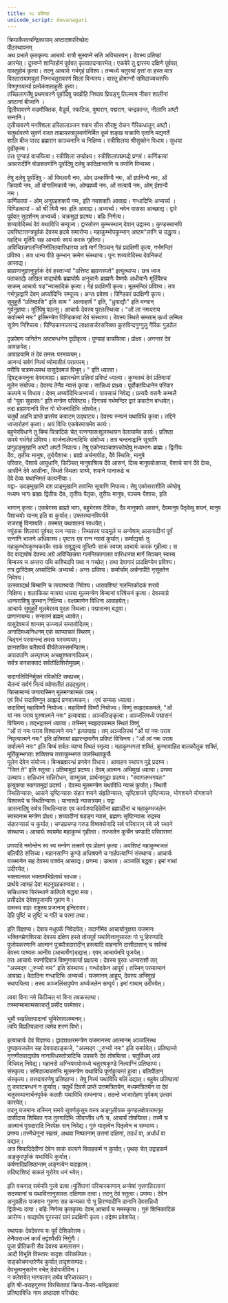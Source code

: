 ```yaml
---
title: १८ प्रतिष्ठा
unicode_script: devanagari
---
```

क्रियाकैरवचन्द्रिकायाम् अष्टादशपरिच्छेदः  
पीठस्थापनम्  
अथ प्रभाते कृतकृत्यः आचार्यः रात्रौ सुस्वप्ने सति अविचारयन्। देवस्य प्रतिष्ठां  
आरभेत्। दुस्वप्ने शान्तिहोमं पूर्ववत् कृत्वातदन्वारभेत्। एकबेरे तु द्वारस्य दक्षिणे पूर्ववत्  
वास्तुहोमं कृत्वा। तदनु आचार्यः गर्भगृहं प्रविश्य। तन्मध्ये चतुरश्रां वृत्तां वा हस्त मात्र  
विस्तारायामयुतां निम्नचतुरावरणं शिलां विन्यस्य। वास्तु होमाग्नौ समिदाज्यचरुभिः  
विष्णुगायर्त्या प्रत्येकंशताहुतीः हुत्वा।  
तच्छिलागर्तेषु प्रथमावरणे पूर्वादिषु यवव्रीहि निष्पाव प्रियङ्गु तिलमाष नीवार शालीनां  
अष्टानां बीजानि ।  
द्वितीयावरणे वज्रमौक्तिक, वैडूर्य, स्फटिक, पुष्पराग, पद्मराग, चन्द्रकान्त, नीलानि अष्टौ  
रत्नानि।  
तृतीयावरणे मनश्शिला हरितालाञ्जन श्याम सीस सौराष्ट्र रोचन गैरिकधातून् अष्टौ।  
चतुर्थावरणे सुवर्ण रजत ताम्रायस्त्रपुस्वर्णनिर्मित कूर्म शङ्ख चक्राणि एतानि मद्यगर्ते  
शालि बीज पारद ब्रह्मराग काञ्चनानि च निक्षिप्य। स्त्रीशिलया श्रीसुक्तेन पिधाय। सुधया  
दृढीकृत्य।  
ततः पुण्याहं वाचयित्वा। स्त्रीशिलां सम्प्रोक्ष्य। स्त्रीशिलापद्ममद्ये प्रणवं। कर्णिकायां  
अकारादीनि षोडशवर्णानि पूर्वादिषु दलेषु कादिक्षान्तानि च वर्णानि विन्यस्य।  

तेषु दलेषु पूर्वादिषु - ओं विमलायै नमः, ओम् उत्कर्षिण्यै नमः, ओं ज्ञानिन्यै नमः, ओं  
क्रियायै नमः, ओं योगात्मिकायै नमः, ओम्प्रह्व्यै नमः, ओं सत्यायै नमः, ओम् ईशान्यै  
नमः।  
कर्णिकायां - ओम् अनुग्रहशक्त्यै नमः, इति नवशक्तीः आवाह्य। गन्धादिभिः अभ्यर्च्य ।  
पिण्डिकायां - ओं श्रीं श्रियै नमः इति आवाह्य। अभ्यर्च्य। नवेन वाससा आच्छाद्य। द्वारे  
पूर्ववत् सुदर्शनम् अभ्यर्च्य। चक्रमुद्रां प्रदश्र्य। बहिः निर्गत्य।  
शय्यावेदिस्थं देवं यथाविधि सम्पूज्य। द्वारतोरण कुम्भस्थान् देवान् उद्वास्य। कुण्डस्थानपि  
उपरिष्टात्तन्त्रपूर्वकं देवस्य हृदये समारोप्य। महाकुम्भोपकुम्भान् अष्टम"लानि च उद्धृत्य।  
वहद्भिः मूर्तिपैः सह आचार्यः स्वयं करकं गृहीत्वा।  
अविच्छिन्नगलन्तिनिर्गलितवारिधारया अग्रे मार्गं सिञ्चन् गेहं प्रदक्षिणी कृत्य, गर्भमन्दिरं  
प्रविश्य। तत्र धान्य पीठे कुम्भान् क्रमेण संस्थाप्य। पुनः शय्यावेदिस्थ देवनिकटं  
आसाद्य।  
ब्राह्मणानुज्ञानुपूर्वकं देवं हस्ताभ्यां "उत्तिष्ट ब्रह्मणस्पते" इत्युत्थाप्य। छत्र ध्वज  
पताकाद्यैः अखिल वाद्यघोषैः ब्रह्मघोषैः अनूचानैः ब्राह्मणैः वैष्णवैः अधीयानैः मूर्तिपैश्च  
साकम् आचार्यः षड"न्यासादिकं कृत्वा। गेहं प्रदक्षिणी कृत्य। मूलमन्दिरं प्रविश्य। तत्र  
गर्भगृहद्वारि देवम् अर्घ्यादिभिः सम्पूज्य। अन्तः प्रवेश्य। पिण्डिकां प्रदक्षिणी कृत्य।  
सुमुहूर्ते "प्रतिष्ठासि" इति साम " आत्वाहार्षं " इति, "ध्रुवाद्यौः" इति मन्त्रान्  
गुर्वनुज्ञया। मूर्तिपेषु पठत्सु। आचार्यः देवस्य पुरतःस्थित्वा।  "ओं लां नमःपराय  
सर्वात्मने नमः" इतिमन्त्रेण पिण्डिकायां देवं संस्थाप्य। देवस्य स्थिते समताम् ऊर्ध्व लम्बित  
सूत्रेण निश्चित्य। पिण्डिकानालरन्द्रं लाक्षासर्जरससिक्त कुरुविन्दगुग्गुलु गैरिक गुडतैल  

दृडपेषण जनितेन अष्टबन्धनेन दृढीकृत्य। पुण्याहं वाचयित्वा। प्रोक्ष्य। अनन्तरं देवं  
आवाहयेत्।  
आवाहयामि तं देवं तमसः परमव्ययम्।  
आनन्दं सर्वगं नित्यं व्योमातीतं परात्परम्।  
मरीचि चक्रमध्यस्थं वासुदेवमजं विभुम्। " इति ध्यात्वा।  
द्विषट्कमनुना देवमावाह्य। ब्रह्मरन्ध्रेण प्रतिमां प्रविष्टं ध्यात्वा। कुम्भस्थं देवं प्रतिमायां  
मूलेन संयोज्य। देवस्य तेनैव न्यासं कृत्वा। सान्निध्यं प्राथ्र्य। पूर्वोक्तविधानेन परिवार  
कल्पने च विधाय। देवम् अर्घ्यादिभिःअभ्यर्च्य। पायसान्नं निवेद्य। प्रत्यग्रैः वसनैः कम्बलै  
र्वा  "युवा सुवासाः" इति मन्त्रेण परिवेष्ट्य। दिनत्रयं गर्भमन्दिर द्वारं कवाटेन बन्धयेत्।  
तदा ब्राह्मणानपि वित्त गो भोजनादिभिः तोषयेत्।  
चतुर्थे अहनि प्राप्ते प्रातरेव कवाटम् उद्घाट्य। देवस्य स्नपनं यथाविधि कृत्वा। तद्दिने  
ध्वजारोहणं कृत्वा। अयं विधिः एकबेरमात्रमेव कार्यः।  
बहुभेरविधाने तु बिम्बं चित्रादिकं चेत् रत्नन्यासःशूलस्थापन वेलायामेव कार्यः। प्रतिष्ठा  
समये गर्भगेहं प्रविश्य। मार्जनालेपनादिभिः संशोध्य। तत्र चन्दनाद्र्रानि सूत्राणि  
प्रागुदङ्मुखानि अष्टौ अष्टौ निपात्य। तेषु एकोनपञ्चाशत्कोष्ठेषु मध्यभागः ब्राह्मः। द्वितीयः  
दैवः, तृतीयः मानुषः, तुर्यःपैशाचः। ब्राह्मे अर्चनापीठः, दैवे स्थितिः, मानुषे  
परिवारः, पैशाचे आयुधानि, किञ्चित् मानुषाश्रित्य दैवे आसनं, दिव्य मानुषयोःशय्या, 
पैशाचे यानं दैवे देव्यः, आसीने देवे आसीनाः, स्थिते स्थिताः पाश्र्वे, शयाने यानारूढे च  
देवे देव्यः यथाभिमतं कल्पनीयाः।  
यद्वा- उदङ्मुखानि दश प्राङ्मुखानि तावन्ति सूत्राणि निपात्य। तेषु एकोत्तराशीति कोष्ठेषु  
मध्यमः भागः ब्राह्मः द्वितीयः दैवः, तृतीयः पैतृकः, तुरीयः मानुषः, पञ्चमः पैशाचः, इति  

भागान् कृत्वा। एकबेरस्य ब्राह्मो भागः, बहुभेरस्य दैविकः, दैव मानुषयोः आसनं, 
दैवमानुष पैतृकेषु शयनं, मानुष पैशाचयोः यानम् इति वा कुर्यात्। उक्तस्थानविपर्यये  
राजराष्ट्रं विनश्यति। तस्मात् यथाशास्त्रं साधयेत्।  
नपुंसक शिलायां पूर्ववत् रत्न न्यासः। स्थितस्य पादमूले च अन्येषाम् आसनादीनां पूर्वं  
रत्नानि भाजने अधिवास्य। पृष्टतः एव रत्न न्यासं कुर्यात्। कर्माद्यर्चाः तु  
महाकुम्भोपकुम्भकरकैः साकं समुद्धृत्य मूत्र्तिपैः साकं स्वयम् आचार्यः करकं गृहीत्वा। स  
वेद वाद्यघोषं देवस्य अग्रे अविच्छिन्नया गलन्तिकागलत वारिधारया मार्गं सिञ्चन् स्वस्य  
बिम्बस्य च अन्तरा पथि कश्चिदपि यथा न गच्छेत्। तथा देवागारं प्रादक्षिण्येन प्रविश्य।  
तत्र द्वारिदेवम् अर्घ्यादिभिः अभ्यर्च्य। अन्तः प्रविश्य। कर्मार्चाम् अर्चनापीठे नृसूक्तेन  
निवेश्य।  
उत्सवाद्यर्थ बिम्बानि च तत्पाश्र्वयोः निवेश्य। धारावशिष्टं गलन्तिकोदकं शरावे  
निक्षिप्य। शलाकिका मात्रया धारया मूलमन्त्रेण बिम्बानां परिषेचनं कृत्वा। देवस्याग्रे  
धान्यराशिषु कुम्भान् निक्षिप्य। वक्ष्यमाणेन विधिना आवाहयेत्।  
आचार्यः सुमुहूर्ते मूलबेरस्य पुरतः स्थित्वा। पद्मासनम् बद्ध्वा।  
प्राणानायम्य। सनातनं ब्रह्मम् ध्यायेत्।  
वासुदेवमजं शान्तम् उज्ज्वलं सन्ततोदितम्।  
अनादिमध्यनिधनम् एकं व्याप्याचलं स्थिरम्।  
चिद्गनं परमानन्दं तमसः परमव्ययम्।  
ज्ञानशक्ति बलैश्वर्य वीर्यतेजस्समन्वितम्।  
अपादपाणि अस्पृश्यम् अचक्षुश्श्रवणादिकम्।  
सर्वत्र करवाक्पादं सर्वतोक्षिशिरोमुखम्।  

सदागतिविनिर्मुक्तं रविकोटि समप्रभम्।  
चैतन्यं सर्वगं नित्यं व्योमातीतं तदद्भुतम्।  
चित्सामान्यं जगत्यस्मिन् मूलमन्त्रात्मकं परम्।  
एवं विधं सदाविष्णुम् आह्लादं प्रणवात्मकम्। ।एवं सम्यक् ध्यात्वा।  
सदाविष्णुं महाविष्णौ नियोज्य। महाविष्णौ विष्णौ नियोज्य। विष्णुं स्वहृदयकमले, "ओं  
यां नमः पराय पुरुषात्मने नमः" इत्यावाह्य। अञ्जलिङ्कृत्वा। अञ्जलिमध्ये पद्मासनं  
विचिन्त्य। तद्भद्रासनं ध्यात्वा। तस्मिन् स्वहृदयकमल स्थितं विष्णुं  
 "ओं रां नमः पराय विश्वात्मने नमः" इत्यावाह्य। तम् अञ्जलिस्थं  "ओं यां नमः पराय  
निवृत्यात्मने नमः" इति प्रतिमायां ब्रह्मरन्द्रमार्गेण प्रविष्टं विचिन्त्य।  "ओं लां नमः पराय  
सर्वात्मने नमः" इति बिम्बं सर्वतः व्याप्य स्थितं स्मृत्वा। महाकुम्भगतां शक्तिं, 
कुम्भावाहित बालकौतुक शक्तिं, मूर्तिकुम्भगताः शक्तिश्च तत्तत्कुम्भगत जलस्थितकूर्चैः  
मूलेन देवेन संयोज्य। बिम्बब्रह्मरन्ध्रं प्रणवेन पिधाय। आवाहन स्थापन मुद्रे प्रदश्र्य।  
"जितं ते" इति स्तुत्वा। प्रतिमामुद्रां प्रदश्र्य। देवम् आत्मनः अभिमुखं ध्यात्वा। प्रणम्य  
उत्थाय। सन्निधान सन्निरोधन, साम्मुख्य, प्रार्थनामुद्राः प्रदश्र्य।  "स्वागतम्भगवतः"   
इत्युक्त्वा स्वागतमुद्रां प्रदर्श्य । देवस्य मूलमन्त्रेण यथाविधि न्यासं कुर्यात्। स्थितौ  
स्थितिन्यासः, आसने सृष्टिन्यासः संहार शयने संहृतिन्यासः, सृष्टिशयने सृष्टिन्यासः, 
भोगशयने योगशयने विश्वरूपे च स्थितिन्यासः। यानारूढे न्यासत्रयम्। यद्वा  
आसनादिषु सर्वत्र स्थितिन्यासः एव कार्यःश्यादिदेवीनां ब्रह्मादीनां च महाकुम्भजलेन  
स्वस्वनाम मन्त्रेण प्रोक्ष्य। शय्यादीनां षडङ्ग न्यासं, ब्रह्मणः सृष्टिन्यासः रुद्रस्य  
संहारन्यासं च कुर्यात्। चण्डप्रचण्ड गरुड विष्वक्सेनादि सर्व परिवारान् स्वे स्वे स्थाने  
संस्थाप्य। आचार्यः स्वयमेव महाकुम्भं गृहीत्वा। तज्जलेन कूर्चेन चण्डादि परिवाराणां  

प्रणवादि नमोन्तेन स्व स्व मन्त्रेण तत्क्षणे एव प्रोक्षणं कृत्वा। अवशिष्टं महाकुम्भजलं  
बलिपीठे संसिच्य। महानसाग्नि कुण्डे अधिश्रपणे च गार्हपत्याग्निं संस्थाप्य। आचार्यः  
यजमानेन सह देवस्य पार्श्वम् आसाद्य। प्रणम्य। उत्थाय। अञ्जलिं बद्ध्वा। इमां गाथां  
उदीरयेत्।  
भक्तवत्सल भक्तामभिप्रेतार्थ साधक।  
प्रार्थये त्वामहं देव! मदनुग्रहकाम्यया। ।  
सन्निधत्स्व चिरंस्थाने कल्पिते श्रद्धया मया।  
प्रसीददेव देवेशपूजामपि गृहाण मे।  
ग्रामस्य राज्ञः राष्ट्रस्य प्रजानाम् इन्दिरावर।  
देहि पुष्टिं च तुष्टिं च गतिं च परमां तथा।  

इति विज्ञाप्य। देवाय मधुपर्कं निवेदयेत्। तदानीमेव आचार्यानुज्ञया यजमानः  
भक्तिनम्रेणशिरसा देवस्य दक्षिण हस्ते तोयपूर्वं यथावित्तानुसारतः गो भू हिरण्यादि  
पूजोपकरणानि आत्मानं पुत्रपौत्रदारादीन् हस्त्यादि वाहनानि दासीदासान् च सर्वस्वं  
देवस्य पाश्र्वतः आनीय (आचार्येण)दद्यात्। एवम् आचार्यमपि पूजयेत्।  
ततः आचार्यः स्वर्णादिपात्रं विष्णुगायर्त्या प्रक्षाल्य। देवस्य पुरतः धान्यराशौ तत्  
"अस्मद्ग ुरुभ्यो नमः" इति संस्थाप्य। गन्धोदकेन आपूर्य। तस्मिन् परमात्मानं  
आवाह्य। वेदादिना गन्धादिभिः अभ्यर्च्य। यजमानम् आहूय, देवस्य अभिमुखं  
स्थापयित्वा। तस्य अञ्जलिंसपुष्पेण अर्घ्यजलेन सम्पूर्य। इमां गाथाम् उदीरयेत्।  

त्वया विना नमे किञ्चित् मां विना तवकस्तथा।  
तस्मान्मामात्मसात्कर्तुं प्रसीद परमेश्वर।  

भूमौ स्खलितपादानां भूमिरेवावलम्बनम्।  
त्वयि विप्रतिपन्नानां त्वमेव शरणं विभो।  

इत्याचार्यः देवं विज्ञाप्य। द्वादशाक्षरमन्त्रेण यजमानस्य आत्मानम् अञ्जलिस्थ  
पुष्पाघ्र्यजलेन सह देवपादपङ्कजे, "अस्मद्ग ुरुभ्यो नमः" इति समर्पयेत्। प्रतिष्ठान्ते  
नृत्तगीतवाद्यघोष नानाविधस्तोत्रादिभिः उपचारैः देवं तोषयित्वा। चतुर्विधम् अन्नं  
विधिवत् निवेद्य। महानसे अग्नियमयोःमध्ये चतुरश्रकुण्डे नित्याग्निं प्रतिष्ठाप्य।  
संस्कृत्य। समिदाज्यचरुभिः मूलमन्त्रेण यथाविधि पूर्णाहुत्यन्तं हुत्वा। बलिपीठान्  
संस्कृत्य। तत्तदावरणेषु प्रतिष्ठाप्य। तेषु नित्यं यथाविधि बलिं दद्यात्। बहुबेर प्रतिष्ठायां  
तु कवाटबन्धनं न कुर्यात्। चतुर्थे दिवसे प्राप्ते उत्तमत्रितयेन, मध्यमत्रितयेन वा देवं  
चतुस्स्थानार्चनपूर्वकं कलशैः यथाविधि सम्स्नाप्य। तदन्ते ध्वजारोहण पूर्वकम् उत्सवं  
कारयेत्।  
तदनु यजमानः तस्मिन् समये सुवर्णकुसुम वस्त्र अङ्गुलीयक कुण्डलक्षेत्रारामगृह  
दासीदास शिबिका गज तुरगादिभिः जीवाजीव धनैः च, आचार्यं तोषयित्वा। तस्मै च  
आत्मानं पुत्रदारादि निरपेक्षः सन् निवेद्य। गुरुं मातृत्वेन पितृत्वेन च सम्भाव्य।  
प्रणम्य।तस्मैधेनूनां सहस्रं, अथवा निष्फानाम् उत्तमां दक्षिणां, तदर्धं वा, अर्धार्धं वा  
दद्यात्।  
अत्र श्रियादिदेवीनां देवेन साकं कल्पने विवाहकर्म न कुर्यात्। पृथक् चेत् उद्वाहकर्म  
अङ्कुरपूर्वकं यथाविधि कुर्यात्।  
कर्षणादिप्रतिष्ठान्तम् अङ्गत्वेन यदाहृतम्।  
तदिष्टशिष्टं सकलं गुरोरेव धनं भवेत्।  

इति वचनात् सर्वमपि गुरवे दत्वा।मूर्तिपानां परिचारकाणाम् अन्येषां नृत्तगतिरतानां  
सदस्यानां च यथावित्तानुसारतः दक्षिणाम दत्वा। तदनु देवं स्तुत्वा। प्रणम्य। देवेन  
अनुग्रहीतः यजमानः गुरुणा सह कन्यका गो भू हिरण्यादीनि दानानि देवसन्निधौ  
द्विजेभ्यः दत्वा। बहिः निर्गत्य कृतकृत्यः देवम् आचार्यं च नमस्कृत्य। गुरुं शिभिकादिकं  
आरोप्य। वाद्यघोष पुरस्सरं ग्रामं प्रदक्षिणी कृत्य। तद्वेश्म प्रवेशयेत्।  

स्थापकः देवदेवस्य यः पूर्वं देशिकोत्तमः।  
तेनैवाराधनं कार्यं तद्वंश्यैरपि निर्गुणैः।  
पूजा प्रीतिकरी सैव देवस्य कमलासन।  
आदौ विभूति विस्तारः यादृशः परिकल्पितः।  
सङ्कोचमन्तरेणैव कुर्यात् तादृशसम्पदः।  
देवभूत्यनुसारेण रचेत् देवोपजीविनः।  
न क्लेशयेत् भागवतान् तथैव परिचारकान्।  
इति श्री-वराहगुरुणा विरचितायां क्रिया-कैरव-चन्द्रिकायां  
प्रतिष्ठाविधिः नाम अष्ठादश परिच्छेद:  
